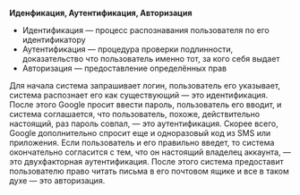 **Иденфикация, Аутентификация, Авторизация**

- Идентификация — процесс распознавания пользователя по его идентификатору
- Аутентификация — процедура проверки подлинности, доказательство что пользователь именно тот, за кого себя выдает
- Авторизация — предоставление определённых прав

Для начала система запрашивает логин, пользователь его указывает, система распознает его как существующий — это идентификация.
После этого Google просит ввести пароль, пользователь его вводит, и система соглашается, что пользователь, похоже, действительно настоящий, раз пароль совпал, — это аутентификация.
Скорее всего, Google дополнительно спросит еще и одноразовый код из SMS или приложения. Если пользователь и его правильно введет, то система окончательно согласится с тем, что он настоящий владелец аккаунта, — это двухфакторная аутентификация.
После этого система предоставит пользователю право читать письма в его почтовом ящике и все в таком духе — это авторизация.
